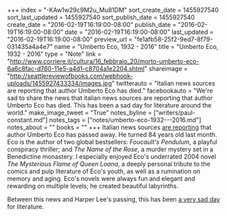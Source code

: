 +++
index = "-KAw1w29c9M2u_Mu81DM"
sort_create_date = 1455927540
sort_last_updated = 1455927540
sort_publish_date = 1455927540
create_date = "2016-02-19T16:19:00-08:00"
publish_date = "2016-02-19T16:19:00-08:00"
date = "2016-02-19T16:19:00-08:00"
last_updated = "2016-02-19T16:19:00-08:00"
preview_url = "fe1afb58-25f2-9ed7-8f79-031435a4a4e7"
name = "Umberto Eco, 1932 - 2016"
title = "Umberto Eco, 1932 - 2016"
type = "Note"
link = "http://www.corriere.it/cultura/16_febbraio_20/morto-umberto-eco-6a6c8fac-d760-11e5-a4d1-c8704a1e2204.shtml"
shareimage = "http://seattlereviewofbooks.com/webhook-uploads/1455927433334/images.jpg"
twitterauto = "Italian news sources are reporting that author Umberto Eco has died."
facebookauto = "We're sad to share the news that italian news sources are reporting that author Umberto Eco has died. This has been a sad day for literature around the world."
make_image_tweet = "True"
notes_byline = ["writers/paul-constant.md"]
notes_tags = ["notes/umberto-eco-1932---2016.md"]
notes_about = ""
books = ""
+++
Italian news sources [are reporting](http://www.corriere.it/cultura/16_febbraio_20/morto-umberto-eco-6a6c8fac-d760-11e5-a4d1-c8704a1e2204.shtml) that author Umberto Eco has passed away. He turned 84 years old last month. Eco is the author of two global bestsellers: *Foucault's Pendulum*, a playful conspiracy thriller; and *The Name of the Rose*, a murder mystery set in a Benedictine monastery. I especially enjoyed Eco's underrated 2004 novel *The Mysterious Flame of Queen Loana*, a deeply personal tribute to the comics and pulp literature of Eco's youth, as well as a rumination on memory and aging. Eco's novels were always fun and elegant and rewarding on multiple levels; he created beautiful labyrinths. 

Between this news and Harper Lee's passing, this has been [a very sad day](http://seattlereviewofbooks.com/notes/2016/02/19/harper-lee-1926-2016/) for literature.